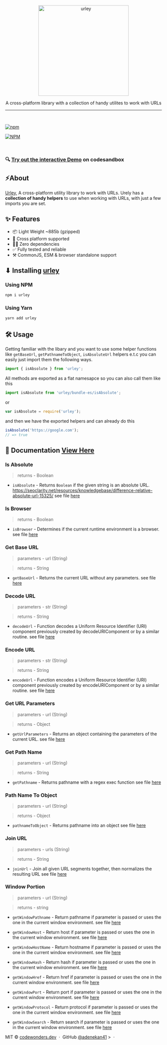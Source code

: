 <br />
<p align="center">
	<a href="https://i.ibb.co/kcpWdj0/EY.png">
		<img src="https://i.ibb.co/kcpWdj0/EY.png" width="290" alt="urley">
	</a>
</p>

<p align="center">A cross-platform library with a collection of handy utilites to work with URLs</p>

<hr / >
<br />

[![npm](https://badge.fury.io/js/urley.svg)](https://www.npmjs.com/package/urley)

[![NPM](https://nodei.co/npm/urley.png?downloads=true&downloadRank=true&stars=true)](https://nodei.co/npm/urley/)

<br />

### 🔍 [Try out the interactive Demo](https://codesandbox.io/embed/red-tdd-q45p3?fontsize=13&hidenavigation=1&theme=dark) on codesandbox

## ⚡️About

[Urley](https://github.com/adenekan41/urley), A cross-platform utility library
to work with URLs. Urely has a **collection of handy helpers** to use when
working with URLs, with just a few imports you are set.

## ✨ Features

- 📦 Light Weight ~885b (gzipped)
- 🔧 Cross platform supported
- 🙅‍♂️ Zero dependencies
- ✅ Fully tested and reliable
- ⚒ CommonJS, ESM & browser standalone support

## ⬇ Installing [urley](https://github.com/adenekan41/urley)

### Using NPM

```bash
npm i urley
```

### Using Yarn

```bash
yarn add urley
```

## 🛠 Usage

Getting familiar with the libary and you want to use some helper functions like
`getBaseUrl`, `getPathnameToObject`, `isAbsoluteUrl` helpers e.t.c you can
easily just import them the following ways.

```js
import { isAbsolute } from 'urley';
```

All methods are exported as a flat namesapce so you can also call them like this

```js
import isAbsolute from 'urley/bundle-es/isAbsolute';
```

or

```js
var isAbsolute = require('urley');
```

and then we have the exported helpers and can already do this

```js
isAbsolute('https://google.com');
// => true
```

## 📁 Documentation [View Here](https://urley.netlify.com)

### Is Absolute

> returns - Boolean

- `isAbsolute` - Returns `Boolean` if the given string is an absolute URL.
  https://seoclarity.net/resources/knowledgebase/difference-relative-absolute-url-15325/
  see file
  [here](https://github.com/adenekan41/urley/blob/master/src/isAbsolute.js)

### Is Browser

> returns - Boolean

- `isBrowser` - Determines if the current runtime environment is a browser. see
  file [here](https://github.com/adenekan41/urley/blob/master/src/isBrowser.js)

### Get Base URL

> parameters - url (String)

> returns - String

- `getBaseUrl` - Returns the current URL without any parameters. see file
  [here](https://github.com/adenekan41/urley/blob/master/src/getBaseUrl.js)

### Decode URL

> parameters - str (String)

> returns - String

- `decodeUrl` - Function decodes a Uniform Resource Identifier (URI) component
  previously created by decodeURIComponent or by a similar routine. see file
  [here](https://github.com/adenekan41/urley/blob/master/src/decodeUrl.js)

### Encode URL

> parameters - str (String)

> returns - String

- `encodeUrl` - Function encodes a Uniform Resource Identifier (URI) component
  previously created by encodeURIComponent or by a similar routine. see file
  [here](https://github.com/adenekan41/urley/blob/master/src/encodeUrl.js)

### Get URL Parameters

> parameters - url (String)

> returns - Object

- `getUrlParameters` - Returns an object containing the parameters of the
  current URL. see file
  [here](https://github.com/adenekan41/urley/blob/master/src/getUrlParams.js)

### Get Path Name

> parameters - url (String)

> returns - String

- `getPathname` - Returns pathname with a regex exec function see file
  [here](https://github.com/adenekan41/urley/blob/master/src/getPathName.js)

### Path Name To Object

> parameters - url (String)

> returns - Object

- `pathnameToObject` - Returns pathname into an object see file
  [here](https://github.com/adenekan41/urley/blob/master/src/getPathnameToObject.js)

### Join URL

> parameters - urls (String)

> returns - String

- `joinUrl` - Join all given URL segments together, then normalizes the
  resulting URL see file
  [here](https://github.com/adenekan41/urley/blob/master/src/joinUrl.js)

### Window Portion

> parameters - url (String)

> returns - string

- `getWindowPathname` - Return pathname if parameter is passed or uses the one
  in the current window environment. see file
  [here](https://github.com/adenekan41/urley/blob/master/src/windowPortion.js)

- `getWindowHost` - Return host if parameter is passed or uses the one in the
  current window environment. see file
  [here](https://github.com/adenekan41/urley/blob/master/src/windowPortion.js)

- `getWindowHostName` - Return hostname if parameter is passed or uses the one
  in the current window environment. see file
  [here](https://github.com/adenekan41/urley/blob/master/src/windowPortion.js)

- `getWindowHash` - Return hash if parameter is passed or uses the one in the
  current window environment. see file
  [here](https://github.com/adenekan41/urley/blob/master/src/windowPortion.js)

- `getWindowHref` - Return href if parameter is passed or uses the one in the
  current window environment. see file
  [here](https://github.com/adenekan41/urley/blob/master/src/windowPortion.js)

- `getWindowPort` - Return port if parameter is passed or uses the one in the
  current window environment. see file
  [here](https://github.com/adenekan41/urley/blob/master/src/windowPortion.js)

- `getWindowProtocol` - Return protocol if parameter is passed or uses the one
  in the current window environment. see file
  [here](https://github.com/adenekan41/urley/blob/master/src/windowPortion.js)

- `getWindowSearch` - Return search if parameter is passed or uses the one in
  the current window environment. see file
  [here](https://github.com/adenekan41/urley/blob/master/src/windowPortion.js)

MIT © [codewonders.dev](https://codewonders.dev) &nbsp;&middot;&nbsp; GitHub
[@adenekan41](https://github.com/adenekan41) > &nbsp;&middot;&nbsp;
